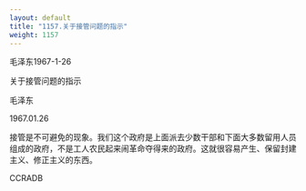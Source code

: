 ```yaml
---
layout: default
title: "1157.关于接管问题的指示"
weight: 1157
---
```


毛泽东1967-1-26

关于接管问题的指示

毛泽东

1967.01.26

接管是不可避免的现象。我们这个政府是上面派去少数干部和下面大多数留用人员组成的政府，不是工人农民起来闹革命夺得来的政府。这就很容易产生、保留封建主义、修正主义的东西。

CCRADB

